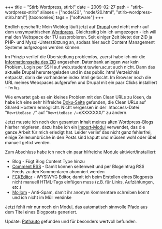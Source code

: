 +++
title = "Stirb Wordpress, stirb!"
date = 2009-02-27
path = "stirb-wordpress-stirb"
aliases = ["node/20", "node/20.html", "stirb-wordpress-stirb.html"]
[taxonomies]
tags = ["software"]
+++

<p>Endlich geschafft: Mein Weblog l&auml;uft jetzt auf <a href="http://drupal.org">Drupal</a> und nicht mehr auf dem unsympathischen <a href="http://wordpress.org">Wordpress</a>. Gleichzeitig bin ich umgezogen - ich will mal den Webspace der TU ausprobieren. Seit einiger Zeit bietet der ZID ja PHP- und Mysql-Unterst&uuml;tzung an, sodass hier auch Content Management Systeme aufgezogen werden k&ouml;nnen.</p>
<!-- more -->
<p>Im Prinzip verlief die &Uuml;bersiedlung problemlos, zuerst habe ich mir die <a href="http://www.zid.tuwien.ac.at/student/internet_services/web/">Informationsseite des ZID</a> angesehen. Datenbank anlegen war kein Problem, Login per SSH auf web.student.tuwien.ac.at auch nicht. Dann das aktuelle Drupal heruntergeladen und in das public_html Verzeichnis entpackt, darin die vorhandene index.html gel&ouml;scht. Im Browser noch die URL meines Webspaces aufgerufen und Drupal mit ein paar Clicks installiert - fertig.</p>
<p>Wie erwartet gab es ein kleines Problem mit den Clean URLs zu l&ouml;sen, da habe ich eine sehr hilfreiche <a href="http://drupal.org/node/121834">Doku-Seite</a> gefunden, die Clean URLs auf Shared Hostern erm&ouml;glicht. Nicht vergessen in der .htaccess-Datei &quot;<code>RewriteBase /</code>&quot; auf &quot;<code>RewriteBase /</code>~eXXXXXXX/&quot; zu &auml;ndern.</p>
<p>Jetzt musste ich noch den gesamten Inhalt meines alten Wordpress-Blogs hierher migrieren, dazu habe ich ein <a href="http://drupal.org/project/wordpress_import">Import-Modul</a> verwendet, das die ganze Arbeit f&uuml;r mich erledigt hat. Leider verlief das nicht ganz fehlerfrei, einige Zeilenumbr&uuml;che in den Posts sind kaputt und m&uuml;ssen wohl oder &uuml;bel manuell gefixt werden.</p>
<p>Zum Abschluss habe ich noch ein paar hilfreiche Module aktiviert/installiert:</p>
<ul>
    <li>Blog - F&uuml;gt Blog Content Type hinzu</li>
    <li><a href="http://drupal.org/project/commentrss">Comment RSS</a> - Damit k&ouml;nnen seitenweit und per Blogeintrag RSS Feeds zu den Kommentaren abonniert werden</li>
    <li><a href="http://drupal.org/project/fckeditor">FCKEditor</a> - WYSIWYG Editor, damit ich beim Erstellen eines Blogposts nicht manuell HTML-Tags einf&uuml;gen muss (z.B. f&uuml;r Links, Aufz&auml;hlungen, etc.)</li>
    <li><a href="http://drupal.org/project/mollom">Mollom</a> - Anti-Spam, damit ihr anonym Kommentare schreiben k&ouml;nnt und ich nicht im M&uuml;ll versinke</li>
</ul>
<p>Jetzt fehlt mir nur noch ein Modul, das automatisch sinnvolle Pfade aus dem Titel eines Blogposts generiert.</p>
<p>Update: <a href="http://drupal.org/project/pathauto">Pathauto</a> gefunden und f&uuml;r besonders wertvoll befunden.</p>
<p>&nbsp;</p>
        
